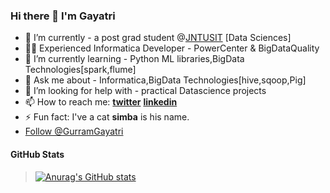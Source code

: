 ### Hi there 👋 I'm Gayatri

<!--
**gayatri05/gayatri05** is a ✨ _special_ ✨ repository because its `README.md` (this file) appears on your GitHub profile.

Here are some ideas to get you started:

- 🔭 I’m currently working on ...
- 🌱 I’m currently learning ...
- 👯 I’m looking to collaborate on ...
- 🤔 I’m looking for help with ...
- 💬 Ask me about ...
- 😄 Pronouns: ... -->
- 🔭 I’m currently - a post grad student @[JNTUSIT](http://jntuhsit.org/) [Data Sciences]
- 👩‍💻 Experienced Informatica Developer - PowerCenter & BigDataQuality
- 🌱 I’m currently learning - Python ML libraries,BigData Technologies[spark,flume]
- 💬 Ask me about - Informatica,BigData Technologies[hive,sqoop,Pig]
- 🤔 I’m looking for help with - practical Datascience projects
- 📫 How to reach me:  [**twitter**](https://twitter.com/GurramGayatri) [**linkedin**](linkedin.com/in/GurramGayatri/)
- ⚡ Fun fact: I've a cat **simba** is his name.
- <a href="https://twitter.com/GurramGayatri?ref_src=twsrc%5Etfw" class="twitter-follow-button" data-show-count="false">Follow @GurramGayatri</a><script async src="https://platform.twitter.com/widgets.js" charset="utf-8"></script>

#### GitHub Stats
> [![Anurag's GitHub stats](https://github-readme-stats.vercel.app/api?username=gayatri05)](https://github.com/anuraghazra/github-readme-stats)
